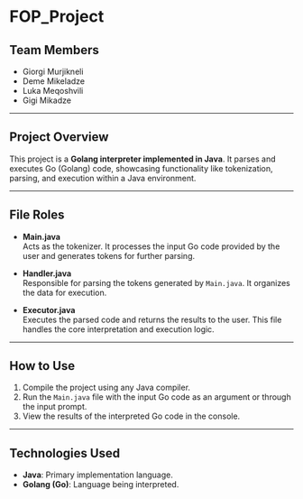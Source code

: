 # FOP_Project

## Team Members
- Giorgi Murjikneli
- Deme Mikeladze
- Luka Meqoshvili
- Gigi Mikadze

---

## Project Overview
This project is a **Golang interpreter implemented in Java**. It parses and executes Go (Golang) code, showcasing functionality like tokenization, parsing, and execution within a Java environment.

---

## File Roles

- **Main.java**  
  Acts as the tokenizer. It processes the input Go code provided by the user and generates tokens for further parsing.

- **Handler.java**  
  Responsible for parsing the tokens generated by `Main.java`. It organizes the data for execution.

- **Executor.java**  
  Executes the parsed code and returns the results to the user. This file handles the core interpretation and execution logic.

---

## How to Use
1. Compile the project using any Java compiler.
2. Run the `Main.java` file with the input Go code as an argument or through the input prompt.
3. View the results of the interpreted Go code in the console.

---

## Technologies Used
- **Java**: Primary implementation language.
- **Golang (Go)**: Language being interpreted.
